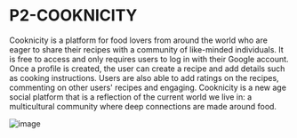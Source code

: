 # P2-COOKNICITY

Cooknicity is a platform for food lovers from around the world who are eager to share their recipes with a community of like-minded individuals. 
It is free to access and only requires users to log in with their Google account. 
Once a profile is created, the user can create a recipe and add details such as cooking instructions. Users are also able to add ratings on the recipes, commenting on other users' recipes and engaging. 
Cooknicity is a new age social platform that is a reflection of the current world we live in: a multicultural community where deep connections are made around food.


![image](https://i.imgur.com/F1cZqQi.jpg)
